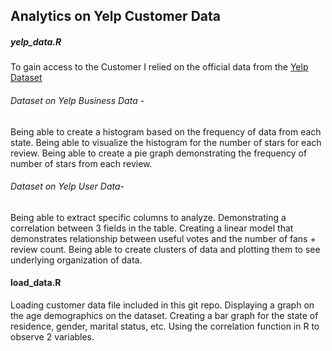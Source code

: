 ## Analytics on Yelp Customer Data 


##### yelp_data.R
To gain access to the Customer I relied on the official data from the [Yelp Dataset](https://www.yelp.com/dataset)

###### Dataset on Yelp Business Data - 
Being able to create a histogram based on the frequency of data from each state. 
Being able to visualize the histogram for the number of stars for each review.
Being able to create a pie graph demonstrating the frequency of number of stars from each review. 

###### Dataset on Yelp User Data- 

Being able to extract specific columns to analyze. 
Demonstrating a correlation between 3 fields in the table. 
Creating a linear model that demonstrates relationship between useful votes and the number of fans + review count. 
Being able to create clusters of data and plotting them to see underlying organization of data. 


#### load_data.R

Loading customer data file included in this git repo. 
Displaying a graph on the age demographics on the dataset. 
Creating a bar graph for the state of residence, gender, marital status, etc.
Using the correlation function in R to observe 2 variables. 
